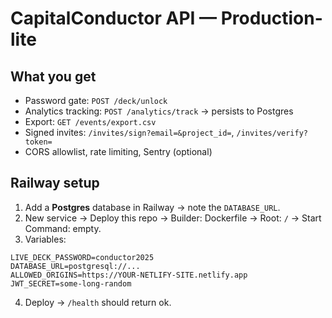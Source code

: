 
# CapitalConductor API — Production-lite

## What you get
- Password gate: `POST /deck/unlock`
- Analytics tracking: `POST /analytics/track` → persists to Postgres
- Export: `GET /events/export.csv`
- Signed invites: `/invites/sign?email=&project_id=`, `/invites/verify?token=`
- CORS allowlist, rate limiting, Sentry (optional)

## Railway setup
1) Add a **Postgres** database in Railway → note the `DATABASE_URL`.
2) New service → Deploy this repo → Builder: Dockerfile → Root: `/` → Start Command: empty.
3) Variables:
```
LIVE_DECK_PASSWORD=conductor2025
DATABASE_URL=postgresql://...
ALLOWED_ORIGINS=https://YOUR-NETLIFY-SITE.netlify.app
JWT_SECRET=some-long-random
```
4) Deploy → `/health` should return ok.

